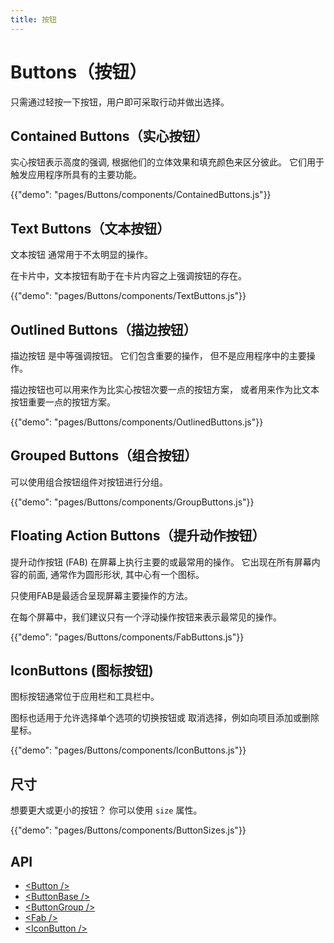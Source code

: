 ```yaml
---
title: 按钮
---
```


# Buttons（按钮）

<p class="description">只需通过轻按一下按钮，用户即可采取行动并做出选择。</p>

## Contained Buttons（实心按钮）

实心按钮表示高度的强调, 根据他们的立体效果和填充颜色来区分彼此。 它们用于触发应用程序所具有的主要功能。

{{"demo": "pages/Buttons/components/ContainedButtons.js"}}

## Text Buttons（文本按钮）

文本按钮 通常用于不太明显的操作。

在卡片中，文本按钮有助于在卡片内容之上强调按钮的存在。

{{"demo": "pages/Buttons/components/TextButtons.js"}}

## Outlined Buttons（描边按钮）

描边按钮 是中等强调按钮。 它们包含重要的操作， 但不是应用程序中的主要操作。

描边按钮也可以用来作为比实心按钮次要一点的按钮方案， 或者用来作为比文本按钮重要一点的按钮方案。

{{"demo": "pages/Buttons/components/OutlinedButtons.js"}}

## Grouped Buttons（组合按钮）

可以使用组合按钮组件对按钮进行分组。

{{"demo": "pages/Buttons/components/GroupButtons.js"}}

## Floating Action Buttons（提升动作按钮）

提升动作按钮 (FAB) 在屏幕上执行主要的或最常用的操作。 它出现在所有屏幕内容的前面, 通常作为圆形形状, 其中心有一个图标。

只使用FAB是最适合呈现屏幕主要操作的方法。

在每个屏幕中，我们建议只有一个浮动操作按钮来表示最常见的操作。

{{"demo": "pages/Buttons/components/FabButtons.js"}}

## IconButtons (图标按钮)

图标按钮通常位于应用栏和工具栏中。

图标也适用于允许选择单个选项的切换按钮或 取消选择，例如向项目添加或删除星标。

{{"demo": "pages/Buttons/components/IconButtons.js"}}

## 尺寸

想要更大或更小的按钮？ 你可以使用 ```size``` 属性。

{{"demo": "pages/Buttons/components/ButtonSizes.js"}}

## API

- [&lt;Button /&gt;](/api/Button)
- [&lt;ButtonBase /&gt;](/api/ButtonBase)
- [&lt;ButtonGroup /&gt;](/api/ButtonGroup)
- [&lt;Fab /&gt;](/api/Fab)
- [&lt;IconButton /&gt;](/api/IconButton)
